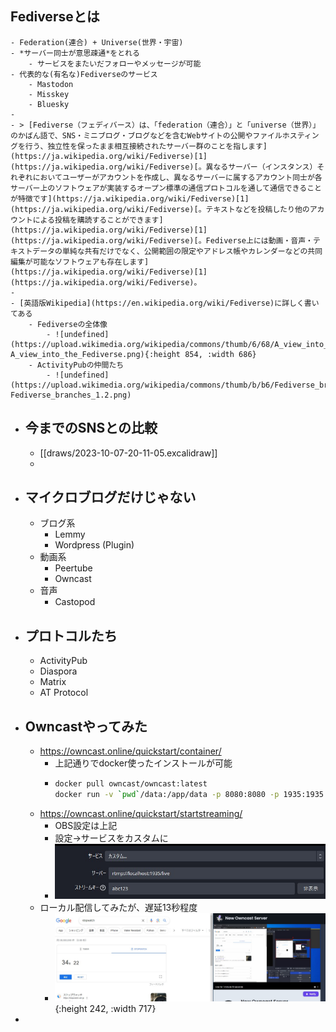 ## Fediverseとは
	- Federation(連合) + Universe(世界・宇宙)
	- *サーバー同士が意思疎通*をとれる
		- サービスをまたいだフォローやメッセージが可能
	- 代表的な(有名な)Fediverseのサービス
		- Mastodon
		- Misskey
		- Bluesky
	-
	- > [Fediverse（フェディバース）は、「federation（連合）」と「universe（世界）」のかばん語で、SNS・ミニブログ・ブログなどを含むWebサイトの公開やファイルホスティングを行う、独立性を保ったまま相互接続されたサーバー群のことを指します](https://ja.wikipedia.org/wiki/Fediverse)[1](https://ja.wikipedia.org/wiki/Fediverse)[。異なるサーバー（インスタンス）それぞれにおいてユーザーがアカウントを作成し、異なるサーバーに属するアカウント同士が各サーバー上のソフトウェアが実装するオープン標準の通信プロトコルを通して通信できることが特徴です](https://ja.wikipedia.org/wiki/Fediverse)[1](https://ja.wikipedia.org/wiki/Fediverse)[。テキストなどを投稿したり他のアカウントによる投稿を購読することができます](https://ja.wikipedia.org/wiki/Fediverse)[1](https://ja.wikipedia.org/wiki/Fediverse)[。Fediverse上には動画・音声・テキストデータの単純な共有だけでなく、公開範囲の限定やアドレス帳やカレンダーなどの共同編集が可能なソフトウェアも存在します](https://ja.wikipedia.org/wiki/Fediverse)[1](https://ja.wikipedia.org/wiki/Fediverse)。
	-
	- [英語版Wikipedia](https://en.wikipedia.org/wiki/Fediverse)に詳しく書いてある
		- Fediverseの全体像
			- ![undefined](https://upload.wikimedia.org/wikipedia/commons/thumb/6/68/A_view_into_the_Fediverse.png/800px-A_view_into_the_Fediverse.png){:height 854, :width 686}
		- ActivityPubの仲間たち
			- ![undefined](https://upload.wikimedia.org/wikipedia/commons/thumb/b/b6/Fediverse_branches_1.2.png/1024px-Fediverse_branches_1.2.png)
- ## 今までのSNSとの比較
	- [[draws/2023-10-07-20-11-05.excalidraw]]
	-
- ## マイクロブログだけじゃない
	- ブログ系
		- Lemmy
		- Wordpress (Plugin)
	- 動画系
		- Peertube
		- Owncast
	- 音声
		- Castopod
- ## プロトコルたち
	- ActivityPub
	- Diaspora
	- Matrix
	- AT Protocol
- ## Owncastやってみた
	- https://owncast.online/quickstart/container/
		- 上記通りでdocker使ったインストールが可能
		- ```bash
		  docker pull owncast/owncast:latest
		  docker run -v `pwd`/data:/app/data -p 8080:8080 -p 1935:1935 -it owncast/owncast:latest
		  ```
	- https://owncast.online/quickstart/startstreaming/
		- OBS設定は上記
		- 設定→サービスをカスタムに
		- ![image.png](../assets/image_1695653773009_0.png)
	- ローカル配信してみたが、遅延13秒程度
		- ![image.png](../assets/image_1696254177649_0.png){:height 242, :width 717}
-
